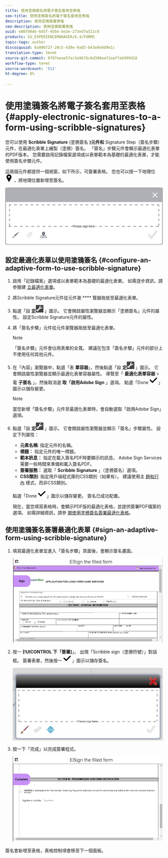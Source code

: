 ```yaml
---
title: 使用塗鴉簽名將電子簽名套用至表格
seo-title: 使用塗鴉簽名將電子簽名套用至表格
description: 使用塗鴉簽署表格
seo-description: 使用塗鴉簽署表格
uuid: e807d0de-6d5f-458e-be3e-273ed7a521c0
products: SG_EXPERIENCEMANAGER/6.4/FORMS
topic-tags: author
discoiquuid: 6a806727-28c5-430e-9a83-b43e0e9d9e1c
translation-type: tm+mt
source-git-commit: 0797eeae57ac5a9676c6d308eaf2aaffab999d18
workflow-type: tm+mt
source-wordcount: '511'
ht-degree: 0%

---
```



# 使用塗鴉簽名將電子簽名套用至表格 {#apply-electronic-signatures-to-a-form-using-scribble-signatures}

您可以使用 **Scribble Signature** (塗鴉簽名 **)元件和** Signature Step（簽名步驟）元件，在最適化表單上繪製（塗鴉）簽名。 「簽名」步驟元件會顯示最適化表單的PDF版本。 您需要啟用記錄檔案選項或以表單範本為基礎的最適化表單，才能使用簽名步驟元件。

這兩個元件都提供一個視窗，如下所示，可簽署表格。 您也可以按一下地理位 ![置圖示aem_6_3_geolocation](assets/aem_6_3_geolocation.png) ，將地理位置新增至簽名。

![塗鴉符號對話方塊](assets/scribble-signature.png)

## 設定最適化表單以使用塗鴉簽名 {#configure-an-adaptive-form-to-use-scribble-signature}

1. 啟用「記錄檔案」選項或以表單範本為基礎的最適化表單。 如需逐步資訊，請參閱建 [立最適化表單](/help/forms/using/creating-adaptive-form.md)。
1. 將Scribble Signature元件從元件瀏 **** 覽器拖放至最適化表單。
1. 點選「設 **定**![設定](assets/configure.png) 」圖示。 它會開啟屬性瀏覽器並顯示「塗鴉簽名」元件的屬性。 設定Scribble Signature元件的屬性。
1. 將「簽名步驟」元件從元件瀏覽器拖放至最適化表單。

   >[!NOTE]
   >
   >「簽名步驟」元件會佔用表單的全寬。 建議在包含「簽名步驟」元件的部分上不使用任何其他元件。

1. 在「內容」瀏覽器中，點選「表 **單容器**」，然後點選「設 **定**![設定](assets/configure.png) 」圖示。 它會開啟屬性瀏覽器並顯示最適化表單容器屬性。 導覽至「 **最適化表單容器** >電 **子簽名** 」，然後取消選 **取「啟用Adobe Sign** 」選項。 點選「Done ![aem_6_3_forms_save](assets/aem_6_3_forms_save.png) 」圖示以儲存變更。

   >[!NOTE]
   >
   >當您新增「簽名步驟」元件至最適化表單時，會自動選取「啟用Adobe Sign」選項。

1. 點選「設 **定**![設定](assets/configure.png) 」圖示。 它會開啟屬性瀏覽器並顯示「簽名」步驟屬性。 設定下列屬性：

   * **元素名稱**: 指定元件的名稱。
   * **標題：** 指定元件的唯一標題。
   * **範本訊息：** 指定在載入簽名PDF時要顯示的訊息。 Adobe Sign Services需要一些時間來準備和載入簽名PDF。
   * **簽署服務：** 選取「 **Scribble Signature** 」（塗鴉簽名）選項。
   * **CSS類別**: 指定用戶端程式庫的CSS類別（如果有）。 建議使用主 [題](/help/forms/using/themes.md)[和行內](/help/forms/using/inline-style-adaptive-forms.md) 樣式，而非CSS類別。

   點選「Done ![aem_6_3_forms_save](assets/aem_6_3_forms_save.png) 」圖示以儲存變更。 簽名已成功配置。

   現在，當您填寫表格時，會顯示PDF版的最適化表格，並提供簽署PDF檔案的選項。 如需詳細資訊，請參 [閱使用塗鴉簽名簽署最適化表格](/help/forms/using/signing-forms-using-scribble.md#p-sign-an-adaptive-form-using-scribble-signature-p)。

## 使用塗鴉簽名簽署最適化表單 {#sign-an-adaptive-form-using-scribble-signature}

1. 填寫最適化表單並進入「簽名步驟」頁面後，會顯示簽名畫面。

   ![EchoSign頁面的簽名畫面](assets/esignscribblesign.jpg)

1. 按一 **[!UICONTROL 下「簽署]**」。 出現「Scribble sign（塗鴉符號）」對話框。 簽署表單，然後按一 ![下「完成aem_6_3_forms_save](assets/aem_6_3_forms_save.png) 」圖示以儲存簽名。

   ![塗鴉符號對話方塊](assets/scribblewidget.jpg)

1. 按一下「完成」以完成簽署程式。

   ![完成簽署程式](assets/scribblecomplete.jpg)

簽名會新增至表格，表格控制項會移至下一個面板。

